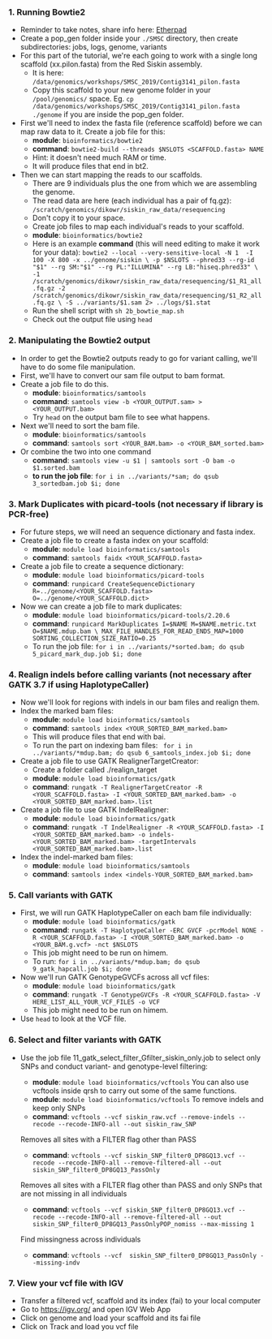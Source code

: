 ### 1. Running Bowtie2
* Reminder to take notes, share info here: [Etherpad](https://pad.carpentries.org/2019-Oct-SMSC)
* Create a pop_gen folder inside your ```./SMSC``` directory, then create subdirectories: jobs, logs, genome, variants
* For this part of the tutorial, we're each going to work with a single long scaffold (xx.pilon.fasta) from the Red Siskin assembly. 
	+ It is here: ```/data/genomics/workshops/SMSC_2019/Contig3141_pilon.fasta```
	+ Copy this scaffold to your new genome folder in your ```/pool/genomics/``` space. Eg. ```cp /data/genomics/workshops/SMSC_2019/Contig3141_pilon.fasta ./genome``` if you are inside the pop_gen folder.
* First we'll need to index the fasta file (reference scaffold) before we can map raw data to it. Create a job file for this:
	+ **module**: ```bioinformatics/bowtie2```
	+ **command**: ``bowtie2-build --threads $NSLOTS <SCAFFOLD.fasta> NAME``
	+ Hint: it doesn't need much RAM or time.
	+ It will produce files that end in bt2.
* Then we can start mapping the reads to our scaffolds.
	+ There are 9 individuals plus the one from which we are assembling the genome.
	+ The read data are here (each individual has a pair of fq.gz): ```/scratch/genomics/dikowr/siskin_raw_data/resequencing```
	+ Don't copy it to your space.
	+ Create job files to map each individual's reads to your scaffold.
	+ **module**: ```bioinformatics/bowtie2```
	+ Here is an example **command** (this will need editing to make it work for your data): ```bowtie2 --local --very-sensitive-local -N 1  -I 100 -X 800 -x ../genome/siskin \
	  -p $NSLOTS --phred33 --rg-id "$1" --rg SM:"$1" --rg PL:"ILLUMINA" --rg LB:"hiseq.phred33" \
	  -1 /scratch/genomics/dikowr/siskin_raw_data/resequencing/$1_R1_all.fq.gz -2 /scratch/genomics/dikowr/siskin_raw_data/resequencing/$1_R2_all.fq.gz \
	  -S ../variants/$1.sam 2> ../logs/$1.stat```
	+ Run the shell script with ```sh 2b_bowtie_map.sh```
	+ Check out the output file using ```head```

### 2. Manipulating the Bowtie2 output 
* In order to get the Bowtie2 outputs ready to go for variant calling, we'll have to do some file manipulation.
* First, we'll have to convert our sam file output to bam format.  
* Create a job file to do this.
	+ **module**: ```bioinformatics/samtools```
	+ **command**: ```samtools view -b <YOUR_OUTPUT.sam> > <YOUR_OUTPUT.bam>```  
	+ Try ```head``` on the output bam file to see what happens.
* Next we'll need to sort the bam file.
	+ **module**: ```bioinformatics/samtools```
	+ **command**: ```samtools sort <YOUR_BAM.bam> -o <YOUR_BAM_sorted.bam>```  
* Or combine the two into one command
  * **command**: ```samtools view -u $1 | samtools sort -O bam -o $1.sorted.bam```
  * **to run the job file**: ```for i in ../variants/*sam; do qsub 3_sortedbam.job $i; done```

### 3. Mark Duplicates with picard-tools (not necessary if library is PCR-free)
* For future steps, we will need an sequence dictionary and fasta index.
* Create a job file to create a fasta index on your scaffold:
	+ **module**: ```module load bioinformatics/samtools```
	+ **command**: ```samtools faidx <YOUR_SCAFFOLD.fasta>```
* Create a job file to create a sequence dictionary:
	+ **module**: ```module load bioinformatics/picard-tools```
	+ **command**: ```runpicard CreateSequenceDictionary R=../genome/<YOUR_SCAFFOLD.fasta> O=../genome/<YOUR_SCAFFOLD.dict>```
* Now we can create a job file to mark duplicates:
	+ **module**: ```module load bioinformatics/picard-tools/2.20.6```
	+ **command**: ```runpicard MarkDuplicates I=$NAME M=$NAME.metric.txt O=$NAME.mdup.bam \
	  MAX_FILE_HANDLES_FOR_READ_ENDS_MAP=1000 SORTING_COLLECTION_SIZE_RATIO=0.25```
	+ To run the job file: ```for i in ../variants/*sorted.bam; do qsub 5_picard_mark_dup.job $i; done```

### 4. Realign indels before calling variants (not necessary after GATK 3.7 if using HaplotypeCaller)
* Now we'll look for regions with indels in our bam files and realign them.
* Index the marked bam files:
	+ **module**: ```module load bioinformatics/samtools```
	+ **command**: ```samtools index <YOUR_SORTED_BAM_marked.bam>```
	+ This will produce files that end with bai.
	+ To run the part on indexing bam files: ``` for i in ../variants/*mdup.bam; do qsub 6_samtools_index.job $i; done```
* Create a job file to use GATK RealignerTargetCreator:
	* Create a folder called ./realign_target
	* **module**: ```module load bioinformatics/gatk```
	* **command**: ```rungatk -T RealignerTargetCreator -R <YOUR_SCAFFOLD.fasta> -I <YOUR_SORTED_BAM_marked.bam> -o <YOUR_SORTED_BAM_marked.bam>.list```
* Create a job file to use GATK IndelRealigner:
	+ **module**: ```module load bioinformatics/gatk```
	+ **command**: ```rungatk -T IndelRealigner -R <YOUR_SCAFFOLD.fasta> -I <YOUR_SORTED_BAM_marked.bam> -o indels-<YOUR_SORTED_BAM_marked.bam> -targetIntervals <YOUR_SORTED_BAM_marked.bam>.list```
* Index the indel-marked bam files:
	+ **module**: ```module load bioinformatics/samtools```
	+ **command**: ```samtools index <indels-YOUR_SORTED_BAM_marked.bam>```

### 5. Call variants with GATK
* First, we will run GATK HaplotypeCaller on each bam file individually:
	+ **module**: ```module load bioinformatics/gatk```
	+ **command**: ```rungatk -T HaplotypeCaller -ERC GVCF -pcrModel NONE -R <YOUR_SCAFFOLD.fasta> -I <YOUR_SORTED_BAM_marked.bam> -o <YOUR_BAM.g.vcf> -nct $NSLOTS```
	+ This job might need to be run on himem.
	+ To run: ```for i in ../variants/*mdup.bam; do qsub 9_gatk_hapcall.job $i; done```
* Now we'll run GATK GenotypeGVCFs across all vcf files:
	+ **module**: ```module load bioinformatics/gatk```
	+ **command**: ```rungatk -T GenotypeGVCFs -R <YOUR_SCAFFOLD.fasta> -V HERE_LIST_ALL_YOUR_VCF_FILES -o VCF```
	+ This job might need to be run on himem.
* Use ```head``` to look at the VCF file.

### 6. Select and filter variants with GATK

* Use the job file 11_gatk_select_filter_Gfilter_siskin_only.job to select only SNPs and conduct variant- and genotype-level filtering:
	+ **module**: ```module load bioinformatics/vcftools```
You can also use vcftools inside qrsh to carry out some of the same functions.
	+ **module**: ```module load bioinformatics/vcftools```
To remove indels and keep only SNPs
	+ **command**: ```vcftools --vcf siskin_raw.vcf --remove-indels --recode --recode-INFO-all --out siskin_raw_SNP```
	
	Removes all sites with a FILTER flag other than PASS
	
	+ **command**: ```vcftools --vcf siskin_SNP_filter0_DP8GQ13.vcf --recode --recode-INFO-all --remove-filtered-all --out siskin_SNP_filter0_DP8GQ13_PassOnly```
	
	Removes all sites with a FILTER flag other than PASS and only SNPs that are not missing in all individuals
	
	+ **command**: ```vcftools --vcf siskin_SNP_filter0_DP8GQ13.vcf --recode --recode-INFO-all --remove-filtered-all --out siskin_SNP_filter0_DP8GQ13_PassOnlyPOP_nomiss --max-missing 1```
	
	Find missingness across individuals
	
	+ **command**: ```vcftools --vcf  siskin_SNP_filter0_DP8GQ13_PassOnly --missing-indv``` 

### 7. View your vcf file with IGV
* Transfer a filtered vcf, scaffold and its index (fai) to your local computer
* Go to https://igv.org/ and open IGV Web App
* Click on genome and load your scaffold and its fai file
* Click on Track and load you vcf file
